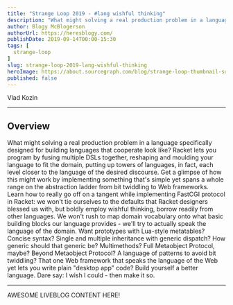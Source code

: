 ```yaml
---
title: "Strange Loop 2019 - #lang wishful thinking"
description: "What might solving a real production problem in a language specifically designed for building languages that cooperate look like? Racket lets you program by fusing multiple DSLs together, reshaping and moulding your language to fit the domain, putting up towers of languages, in fact, each level closer to the language of the desired discourse. Get a glimpse of how this might work by implementing something that's simple yet spans a whole range on the abstraction ladder from bit twiddling to Web frameworks. Learn how to really go off on a tangent while implementing FastCGI protocol in Racket: we won't tie ourselves to the defaults that Racket designers blessed us with, but boldly employ wishful thinking, borrow readily from other languages. We won't rush to map domain vocabulary onto what basic building blocks our language provides - we'll try to actually speak the language of the domain. Want prototypes with Lua-style metatables? Concise syntax? Single and multiple inheritance with generic dispatch? How generic should that generic be? Multimethods? Full Metaobject Protocol, maybe? Beyond Metaobject Protocol? A language of patterns to avoid bit twiddling? That one Web framework that speaks the language of the Web yet lets you write plain \"desktop app\" code? Build yourself a better language. Dare say: I wish I could - then make it so."
author: Blogy McBlogerson
authorUrl: https://heresblogy.com/
publishDate: 2019-09-14T00:00-15:30
tags: [
  strange-loop
]
slug: strange-loop-2019-lang-wishful-thinking
heroImage: https://about.sourcegraph.com/blog/strange-loop-thumbnail-square-v2.jpg
published: false
---
```


<div className="container p-0 liveblog-presenters">
  <div className="row m-0">
      <p className=" mr-12 m-0">
        <span className="liveblog-presenters__name">Vlad Kozin</span>
        <a href="https://twitter.com/zeRusski" target="_blank" title="Twitter"><i className="fa fa-twitter pr-2"></i></a>
        <a href="https://github.com/vkz" target="_blank" title="GitHub"><i className="fa fa-github pr-2"></i></a>
        <a href="http://fullmeta.me" target="_blank" title="Speaker's site"><i className="fa fa-globe pr-2"></i></a>
      </p>
  </div>
</div>

---

## Overview

What might solving a real production problem in a language specifically designed for building languages that cooperate look like? Racket lets you program by fusing multiple DSLs together, reshaping and moulding your language to fit the domain, putting up towers of languages, in fact, each level closer to the language of the desired discourse. Get a glimpse of how this might work by implementing something that's simple yet spans a whole range on the abstraction ladder from bit twiddling to Web frameworks. Learn how to really go off on a tangent while implementing FastCGI protocol in Racket: we won't tie ourselves to the defaults that Racket designers blessed us with, but boldly employ wishful thinking, borrow readily from other languages. We won't rush to map domain vocabulary onto what basic building blocks our language provides - we'll try to actually speak the language of the domain. Want prototypes with Lua-style metatables? Concise syntax? Single and multiple inheritance with generic dispatch? How generic should that generic be? Multimethods? Full Metaobject Protocol, maybe? Beyond Metaobject Protocol? A language of patterns to avoid bit twiddling? That one Web framework that speaks the language of the Web yet lets you write plain \"desktop app\" code? Build yourself a better language. Dare say: I wish I could - then make it so.

---

AWESOME LIVEBLOG CONTENT HERE!

<!-- Note on images
  Images (e.g. my_image.jpg) should be put in the `website/static/blog/strange-loop-2019` directory, with the path to the image in your post being `/blog/strange-loop-2019/my_image.jpg`. If you'd rather host the images somewhere else for ease of use, that's fine too.

  Please also try to keep your images to a reasonable size by:
    - Using JPEG compression, unless image is mostly solid color 
    - JPEG compression set between 60%-80%
    - Resizing the image to be no wider then 750px
    - If PNG, use a tool like ImageOptim (https://imageoptim.com/mac) to optimize the file size

  I suggest re-sizing and compressing all the images in one batch as a last step.
-->  
